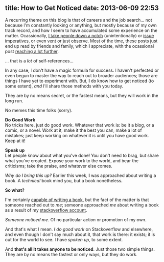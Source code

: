 title: How to Get Noticed
date: 2013-06-09 22:53
---

A recurring theme on this blog is that of careers and the job search... not because I'm constantly looking or anything, but mostly because of my own track record, and how I seem to have accumulated some experience on the matter. Ocassionally, [I take people down a notch](/2013/03/24/you-are-not-special/) (unintentionally) or [issue imperatives](/2013/04/13/do-something-everyday/), or even [vent](/2012/07/03/uprooted-and-in-california/) or just [observe](/2012/07/22/living-in-america-driving/). Most of the time, these posts just end up read by friends and family, which I appreciate, with the ocassional post [reaching a lot further](/2012/06/12/a-day-in-the-life-voice-actor/).

... that is a *lot* of self-references...

In any case, I don't have a magic formula for success. I haven't perfected or even begun to master the way to reach out to broader audiences; those are things I have yet to experiment with. But, I do know how to get noticed (to some extent), *and* I'll share those methods with you today.

They are by no means secret, or the fastest means, but they will work in the long run.

No memes this time folks (sorry).

**Do Good Work**  
No tricks here, just do good work. Whatever that work is: be it a blog, or a comic, or a novel. Work at it, make it the best you can, make a lot of mistakes; just keep working on whatever it is until you have good work. Keep at it!

**Speak up**  
Let people know about what you've done! You don't need to brag, but share what you've created. Expose your work to the world, and bear the criticisms; take the praise, and whatever else comes.

*Why do I bring this up?* Earlier this week, I was approached about writing a book. A *technical* book mind you, but a book nonetheless.

**So what?**

I'm certainly [capable of writing a book](/2012/12/02/how-to-write-in-fifty-thousand-words-or-more/), but the fact of the matter is that someone reached out to *me*; someone approached *me* about writing a book as a result of my [stackoverflow account](http://stackoverflow.com/users/165988/nt3rp).

*Someone noticed me.* Of no particular action or promotion of my own.

And that's what I mean. *I do good work* on Stackoverflow and elsewhere, and even though I don't say much about it, that work is there: it exists; it is out for the world to see. I have *spoken up*, to some extent.

And **that's all it takes anyone to be noticed**. Just those two simple things. They are by no means the fastest or only ways, but they do work.
